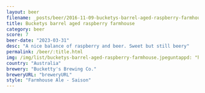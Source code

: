 ```yaml
---
layout: beer
filename: _posts/beer/2016-11-09-bucketys-barrel-aged-raspberry-farmhouse.md
title: Bucketys barrel aged raspberry farmhouse
category: beer
score: 7
beer-date: "2023-03-31"
desc: "A nice balance of raspberry and beer. Sweet but still beery"
permalink: /beer/:title.html
img: /img/list/bucketys-barrel-aged-raspberry-farmhouse.jpeguntappd: "https://untappd.com/b/buckettys-brewing-co--barrel-aged-raspberry-farmhouse-ale/5223344"
country: "Australia"
brewery: "Bucketty's Brewing Co."
breweryURL: "breweryURL"
style: "Farmhouse Ale - Saison"
---
```

